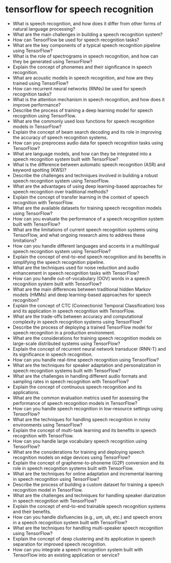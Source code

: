 # tensorflow for speech recognition

- What is speech recognition, and how does it differ from other forms of natural language processing?
- What are the main challenges in building a speech recognition system?
- How can TensorFlow be used for speech recognition tasks?
- What are the key components of a typical speech recognition pipeline using TensorFlow?
- What is the role of spectrograms in speech recognition, and how can they be generated using TensorFlow?
- Explain the concept of phonemes and their significance in speech recognition.
- What are acoustic models in speech recognition, and how are they trained using TensorFlow?
- How can recurrent neural networks (RNNs) be used for speech recognition tasks?
- What is the attention mechanism in speech recognition, and how does it improve performance?
- Describe the process of training a deep learning model for speech recognition using TensorFlow.
- What are the commonly used loss functions for speech recognition models in TensorFlow?
- Explain the concept of beam search decoding and its role in improving the accuracy of speech recognition systems.
- How can you preprocess audio data for speech recognition tasks using TensorFlow?
- What are language models, and how can they be integrated into a speech recognition system built with TensorFlow?
- What is the difference between automatic speech recognition (ASR) and keyword spotting (KWS)?
- Describe the challenges and techniques involved in building a robust speech recognition system using TensorFlow.
- What are the advantages of using deep learning-based approaches for speech recognition over traditional methods?
- Explain the concept of transfer learning in the context of speech recognition with TensorFlow.
- What are the available datasets for training speech recognition models using TensorFlow?
- How can you evaluate the performance of a speech recognition system built with TensorFlow?
- What are the limitations of current speech recognition systems using TensorFlow, and what ongoing research aims to address these limitations?
- How can you handle different languages and accents in a multilingual speech recognition system using TensorFlow?
- Explain the concept of end-to-end speech recognition and its benefits in simplifying the speech recognition pipeline.
- What are the techniques used for noise reduction and audio enhancement in speech recognition tasks with TensorFlow?
- How can you handle out-of-vocabulary (OOV) words in a speech recognition system built with TensorFlow?
- What are the main differences between traditional hidden Markov models (HMMs) and deep learning-based approaches for speech recognition?
- Explain the concept of CTC (Connectionist Temporal Classification) loss and its application in speech recognition with TensorFlow.
- What are the trade-offs between accuracy and computational complexity in speech recognition systems using TensorFlow?
- Describe the process of deploying a trained TensorFlow model for speech recognition in a production environment.
- What are the considerations for training speech recognition models on large-scale distributed systems using TensorFlow?
- Explain the concept of recurrent neural network transducer (RNN-T) and its significance in speech recognition.
- How can you handle real-time speech recognition using TensorFlow?
- What are the techniques for speaker adaptation and personalization in speech recognition systems built with TensorFlow?
- What are the challenges in handling different audio formats and sampling rates in speech recognition with TensorFlow?
- Explain the concept of continuous speech recognition and its applications.
- What are the common evaluation metrics used for assessing the performance of speech recognition models in TensorFlow?
- How can you handle speech recognition in low-resource settings using TensorFlow?
- What are the techniques for handling speech recognition in noisy environments using TensorFlow?
- Explain the concept of multi-task learning and its benefits in speech recognition with TensorFlow.
- How can you handle large vocabulary speech recognition using TensorFlow?
- What are the considerations for training and deploying speech recognition models on edge devices using TensorFlow?
- Explain the concept of grapheme-to-phoneme (G2P) conversion and its role in speech recognition systems built with TensorFlow.
- What are the techniques for online adaptation and incremental learning in speech recognition using TensorFlow?
- Describe the process of building a custom dataset for training a speech recognition model in TensorFlow.
- What are the challenges and techniques for handling speaker diarization in speech recognition with TensorFlow?
- Explain the concept of end-to-end trainable speech recognition systems and their benefits.
- How can you handle disfluencies (e.g., um, uh, etc.) and speech errors in a speech recognition system built with TensorFlow?
- What are the techniques for handling multi-speaker speech recognition using TensorFlow?
- Explain the concept of deep clustering and its application in speech separation for improved speech recognition.
- How can you integrate a speech recognition system built with TensorFlow into an existing application or service?